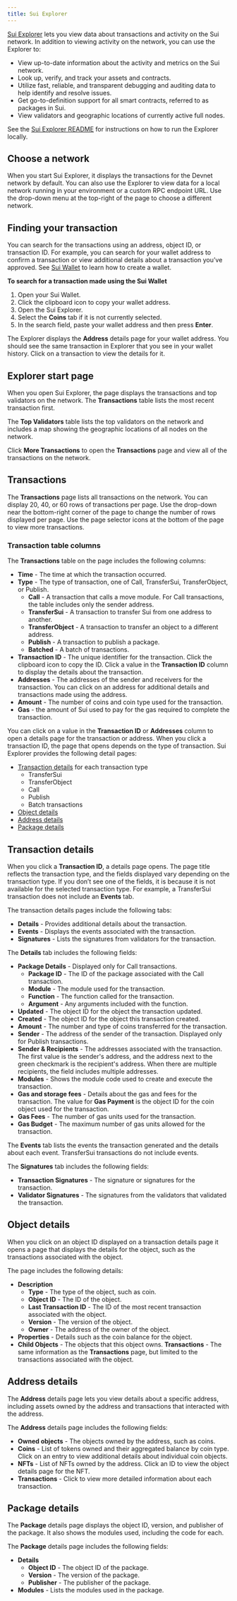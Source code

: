 ```yaml
---
title: Sui Explorer
---
```


[Sui Explorer](https://explorer.sui.io/) lets you view data about transactions and activity on the Sui network. In addition to viewing activity on the network, you can use the Explorer to:
 * View up-to-date information about the activity and metrics on the Sui network.
 * Look up, verify, and track your assets and contracts.
 * Utilize fast, reliable, and transparent debugging and auditing data to help identify and resolve issues.
 * Get go-to-definition support for all smart contracts, referred to as packages in Sui.
 * View validators and geographic locations of currently active full nodes.

 See the [Sui Explorer README](https://github.com/MystenLabs/sui/tree/main/apps/explorer#readme) for instructions on how to run the Explorer locally.

## Choose a network

When you start Sui Explorer, it displays the transactions for the Devnet network by default. You can also use the Explorer to view data for a local network running in your environment or a custom RPC endpoint URL. Use the drop-down menu at the top-right of the page to choose a different network.

## Finding your transaction

You can search for the transactions using an address, object ID, or transaction ID. For example, you can search for your wallet address to confirm a transaction or view additional details about a transaction you’ve approved. See [Sui Wallet](../explore/wallet-browser.md) to learn how to create a wallet.

**To search for a transaction made using the Sui Wallet**
1. Open your Sui Wallet.
1. Click the clipboard icon to copy your wallet address.
1. Open the Sui Explorer.
1. Select the **Coins** tab if it is not currently selected.
1. In the search field, paste your wallet address and then press **Enter**.

The Explorer displays the **Address** details page for your wallet address. You should see the same transaction in Explorer that you see in your wallet history. Click on a transaction to view the details for it.

## Explorer start page

When you open Sui Explorer, the page displays the transactions and top validators on the network. The **Transactions** table lists the most recent transaction first.

The **Top Validators** table lists the top validators on the network and includes a map showing the geographic locations of all nodes on the network.

Click **More Transactions** to open the **Transactions** page and view all of the transactions on the network.

## Transactions

The **Transactions** page lists all transactions on the network. You can display 20, 40, or 60 rows of transactions per page. Use the drop-down near the bottom-right corner of the page to change the number of rows displayed per page. Use the page selector icons at the bottom of the page to view more transactions.

### Transaction table columns

The **Transactions** table on the page includes the following columns:
 * **Time** - The time at which the transaction occurred.
 * **Type** - The type of transaction, one of Call, TransferSui, TransferObject, or Publish.
     * **Call** - A transaction that calls a move module. For Call transactions, the table includes only the sender address.
     * **TransferSui** - A transaction to transfer Sui from one address to another.
     * **TransferObject** - A transaction to transfer an object to a different address.
     * **Publish** - A transaction to publish a package.
     * **Batched** - A batch of transactions.
 * **Transaction ID** - The unique identifier for the transaction. Click the clipboard icon to copy the ID. Click a value in the **Transaction ID** column to display the details about the transaction.
 * **Addresses** - The addresses of the sender and receivers for the transaction. You can click on an address for additional details and transactions made using the address.
 * **Amount** - The number of coins and coin type used for the transaction.
 * **Gas** - the amount of Sui used to pay for the gas required to complete the transaction.

You can click on a value in the **Transaction ID** or **Addresses** column to open a details page for the transaction or address. When you click a transaction ID, the page that opens depends on the type of transaction. Sui Explorer provides the following detail pages:
 * [Transaction details](#transaction-details-pages) for each transaction type
     * TransferSui
     * TransferObject
     * Call
     * Publish
     * Batch transactions
 * [Object details](#object-details-page)
 * [Address details](#address-details-page)
 * [Package details](#package-details-page)

## Transaction details

When you click a **Transaction ID**, a details page opens. The page title reflects the transaction type, and the fields displayed vary depending on the transaction type. If you don’t see one of the fields, it is because it is not available for the selected transaction type. For example, a TransferSui transaction does not include an **Events** tab.

The transaction details pages include the following tabs:
 * **Details** - Provides additional details about the transaction.
 * **Events** - Displays the events associated with the transaction.
 * **Signatures** - Lists the signatures from validators for the transaction.

The **Details** tab includes the following fields:
 * **Package Details** - Displayed only for Call transactions.
     * **Package ID** - The ID of the package associated with the Call transaction.
     * **Module** - The module used for the transaction.
     * **Function** - The function called for the transaction.
     * **Argument** - Any arguments included with the function.
 * **Updated** - The object ID for the object the transaction updated.
 * **Created** - The object ID for the object this transaction created.
 * **Amount** - The number and type of coins transferred for the transaction.
 * **Sender** - The address of the sender of the transaction. Displayed only for Publish transactions.
 * **Sender & Recipients** - The addresses associated with the transaction. The first value is the sender's address, and the address next to the green checkmark is the recipient's address. When there are multiple recipients, the field includes multiple addresses.
 * **Modules** - Shows the module code used to create and execute the transaction.
 * **Gas and storage fees** - Details about the gas and fees for the transaction.
The value for **Gas Payment** is the object ID for the coin object used for the transaction.
 * **Gas Fees** - The number of gas units used for the transaction.
 * **Gas Budget** - The maximum number of gas units allowed for the transaction.

The **Events** tab lists the events the transaction generated and the details about each event. TransferSui transactions do not include events.

The **Signatures** tab includes the following fields:
 * **Transaction Signatures** - The signature or signatures for the transaction.
 * **Validator Signatures** - The signatures from the validators that validated the transaction.

## Object details

When you click on an object ID displayed on a transaction details page it opens a page that displays the details for the object, such as the transactions associated with the object.

The page includes the following details:

 * **Description**
     * **Type** - The type of the object, such as coin.
     * **Object ID** - The ID of the object.
     * **Last Transaction ID** - The ID of the most recent transaction associated with the object.
     * **Version** - The version of the object.
     * **Owner** - The address of the owner of the object.
 * **Properties** - Details such as the coin balance for the object.
 * **Child Objects** - The objects that this object owns.
**Transactions** - The same information as the **Transactions** page, but limited to the transactions associated with the object.

## Address details

The **Address** details page lets you view details about a specific address, including assets owned by the address and transactions that interacted with the address.

The **Address** details page includes the following fields:
 * **Owned objects** - The objects owned by the address, such as coins.
 * **Coins** - List of tokens owned and their aggregated balance by coin type. Click on an entry to view additional details about individual coin objects.
 * **NFTs** - List of NFTs owned by the address. Click an ID to view the object details page for the NFT.
 * **Transactions** - Click to view more detailed information about each transaction.

## Package details

The **Package** details page displays the object ID, version, and publisher of the package. It also shows the modules used, including the code for each.

The **Package** details page includes the following fields:
 * **Details**
     * **Object ID** - The object ID of the package.
     * **Version** - The version of the package.
     * **Publisher** - The publisher of the package.
 * **Modules** - Lists the modules used in the package.
